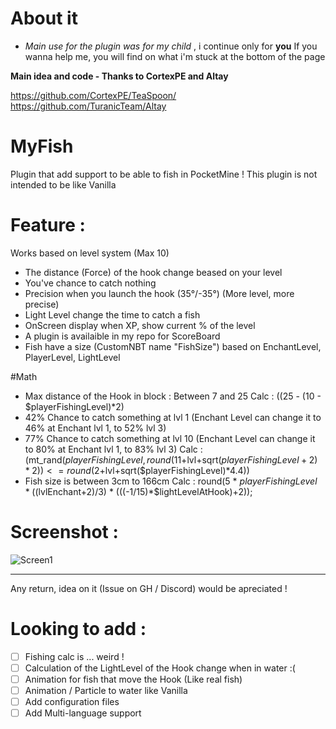 # About it
* *Main use for the plugin was for my child* , i continue only for **you**
If you wanna help me, you will find on what i'm stuck at the bottom of the page


**Main idea and code - Thanks to CortexPE and Altay**

https://github.com/CortexPE/TeaSpoon/
https://github.com/TuranicTeam/Altay

# MyFish
Plugin that add support to be able to fish in PocketMine !
This plugin is not intended to be like Vanilla

# Feature :
Works based on level system (Max 10)
- The distance (Force) of the hook change beased on your level
- You've chance to catch nothing
- Precision when you launch the hook (35°/-35°) (More level, more precise)
- Light Level change the time to catch a fish
- OnScreen display when XP, show current % of the level
- A plugin is availaible in my repo for ScoreBoard
- Fish have a size (CustomNBT name "FishSize") based on EnchantLevel, PlayerLevel, LightLevel

#Math
- Max distance of the Hook in block : Between 7 and 25 
Calc : ((25 - (10 - $playerFishingLevel)*2)
- 42% Chance to catch something at lvl 1 (Enchant Level can change it to 46% at Enchant lvl 1, to 52% lvl 3)
- 77% Chance to catch something at lvl 10 (Enchant Level can change it to 80% at Enchant lvl 1, to 83% lvl 3)
Calc : (mt_rand($playerFishingLevel, round(11+$lvl+sqrt($playerFishingLevel+2)*2)) <= round(2+$lvl+sqrt($playerFishingLevel)*4.4))
- Fish size is between 3cm to 166cm
Calc : round(5 * $playerFishingLevel * (($lvlEnchant+2)/3) * (((-1/15)*$lightLevelAtHook)+2));

# Screenshot :
![Screen1](https://i.imgur.com/K5x2rv6.png)




-----------------



Any return, idea on it (Issue on GH / Discord) would be apreciated !

# Looking to add :
- [ ] Fishing calc is ... weird !
- [ ] Calculation of the LightLevel of the Hook change when in water :(
- [ ] Animation for fish that move the Hook (Like real fish)
- [ ] Animation / Particle to water like Vanilla
- [ ] Add configuration files
- [ ] Add Multi-language support

